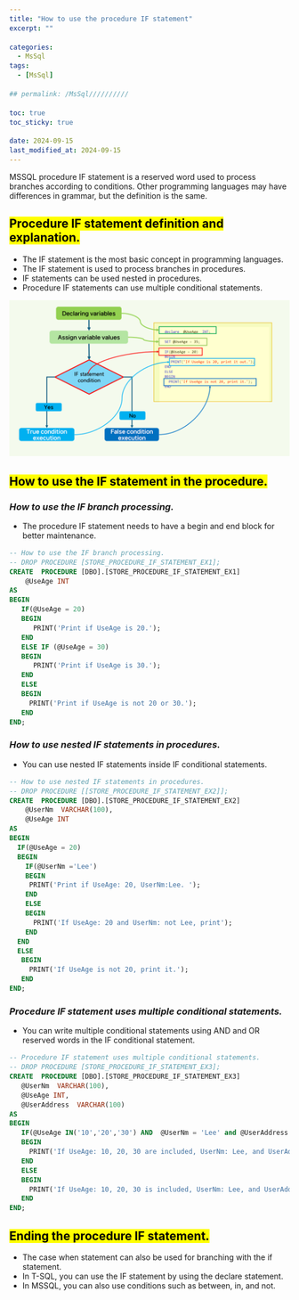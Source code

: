 ```yaml
---
title: "How to use the procedure IF statement"
excerpt: ""

categories:
  - MsSql
tags:
  - [MsSql]

## permalink: /MsSql//////////

toc: true
toc_sticky: true
 
date: 2024-09-15
last_modified_at: 2024-09-15
---
```


MSSQL procedure IF statement is a reserved word used to process branches according to conditions. Other programming languages ​​may have differences in grammar, but the definition is the same.

## <mark>Procedure IF statement definition and explanation.</mark>

- The IF statement is the most basic concept in programming languages.
- The IF statement is used to process branches in procedures.
- IF statements can be used nested in procedures.
- Procedure IF statements can use multiple conditional statements.

![Procedure IF statement flow chart.](/assets/images/postsImages/MsSql/1048_Stored_Procedure_IF_statement/1.png)

## <mark>How to use the IF statement in the procedure.</mark>

### ***How to use the IF branch processing.***

- The procedure IF statement needs to have a begin and end block for better maintenance.

```sql
-- How to use the IF branch processing.
-- DROP PROCEDURE [STORE_PROCEDURE_IF_STATEMENT_EX1];
CREATE  PROCEDURE [DBO].[STORE_PROCEDURE_IF_STATEMENT_EX1]        
    @UseAge INT
AS
BEGIN
   IF(@UseAge = 20)   
   BEGIN
      PRINT('Print if UseAge is 20.');
   END
   ELSE IF (@UseAge = 30) 
   BEGIN
      PRINT('Print if UseAge is 30.');
   END
   ELSE 
   BEGIN 
     PRINT('Print if UseAge is not 20 or 30.');
   END
END;
```

### ***How to use nested IF statements in procedures.***

- You can use nested IF statements inside IF conditional statements.

```sql
-- How to use nested IF statements in procedures.
-- DROP PROCEDURE [[STORE_PROCEDURE_IF_STATEMENT_EX2]];
CREATE  PROCEDURE [DBO].[STORE_PROCEDURE_IF_STATEMENT_EX2]  
    @UserNm  VARCHAR(100),
    @UseAge INT
AS
BEGIN  
  IF(@UseAge = 20) 
  BEGIN
    IF(@UserNm ='Lee')
    BEGIN
     PRINT('Print if UseAge: 20, UserNm:Lee. ');
    END
    ELSE
    BEGIN
      PRINT('If UseAge: 20 and UserNm: not Lee, print');
    END 
  END
  ELSE
   BEGIN
     PRINT('If UseAge is not 20, print it.');
   END 
END;
```

### ***Procedure IF statement uses multiple conditional statements.***

- You can write multiple conditional statements using AND and OR reserved words in the IF conditional statement.

```sql
-- Procedure IF statement uses multiple conditional statements.
-- DROP PROCEDURE [STORE_PROCEDURE_IF_STATEMENT_EX3];
CREATE  PROCEDURE [DBO].[STORE_PROCEDURE_IF_STATEMENT_EX3]  
   @UserNm  VARCHAR(100),
   @UseAge INT,
   @UserAddress  VARCHAR(100)
AS
BEGIN
   IF(@UseAge IN('10','20','30') AND  @UserNm = 'Lee' and @UserAddress = 'LA' ) 
   BEGIN
     PRINT('If UseAge: 10, 20, 30 are included, UserNm: Lee, and UserAddress: LA, print it. ');
   END
   ELSE
   BEGIN
     PRINT('If UseAge: 10, 20, 30 is included, UserNm: Lee, and UserAddress: is not LA, print it. ');
   END
END;
```

## <mark>Ending the procedure IF statement.</mark>

- The case when statement can also be used for branching with the if statement.
- In T-SQL, you can use the IF statement by using the declare statement.
- In MSSQL, you can also use conditions such as between, in, and not.
